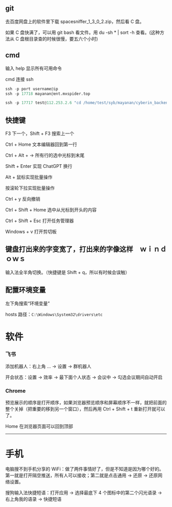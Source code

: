 

## git  

去百度网盘上的软件里下载 spacesniffer_1_3_0_2.zip，然后看 C 盘。     

如果 C 盘快满了，可以用 git bash 看文件。用 du -sh * | sort -h 查看。(这种方法从 C 盘根目录查的时候很慢，要五六个小时)       



## cmd    

输入 help 显示所有可用命令     

cmd 连接 ssh   

```python 
ssh -p port username@ip
ssh -p 17718 mayanan@ent.mxspider.top

ssh -p 17717 test@112.253.2.6 "cd /home/test/syb/mayanan/cyberin_backend/ && /home/test/testenv/bin/python manage.py crisis_warning_send --debug_time '2022-11-12 10:15:00' --settings cyberin_backend.settings_product"  （外面是双引号，里面是单引号）
```


## 快捷键    


F3 下一个，Shift + F3 搜索上一个     

Ctrl + Home 文本编辑器回到第一行   

Ctrl + Alt + → 所有行的选中光标到末尾

Shift + Enter 实现 ChatGPT 换行     

Alt + 鼠标实现批量操作    

按滚轮下拉实现批量操作     

Ctrl + y 反向撤销   

Ctrl + Shift + Home 选中从光标到开头的内容    

Ctrl + Shift + Esc 打开任务管理器   

Windows + v 打开剪切板      




## 键盘打出来的字变宽了，打出来的字像这样　ｗｉｎｄｏｗｓ　　　

输入法全半角切换。（快捷键是 Shift + q，所以有时候会误触）      


## 配置环境变量  

左下角搜索“环境变量”    

hosts 路径：`C:\Windows\System32\drivers\etc`       




# 软件    

### 飞书   

添加机器人：右上角 ... -> 设置 -> 群机器人    

开会状态：设置 -> 效率 -> 最下面个人状态 -> 会议中 -> 勾选会议期间自动开启      


### Chrome   

预览展示的顺序是打开顺序，如果浏览器预览顺序和屏幕顺序不一样，就把前面的整个关掉（把重要的移到另一个窗口），然后再用 Ctrl + Shift + t 重新打开就可以了。      

Home 在浏览器页面可以回到顶部     



***    


# 手机    

电脑搜不到手机分享的 WiFi：做了两件事情好了，但是不知道是因为哪个好的。第一就是打开隔空推送，所有人可以接收；第二就是点击通用 -> 还原 -> 还原网络设置。      

搜狗输入法快捷短语：打开应用 -> 选择最底下 4 个图标中的第二个闪光语录 -> 右上角我的语录 -> 快捷短语     








